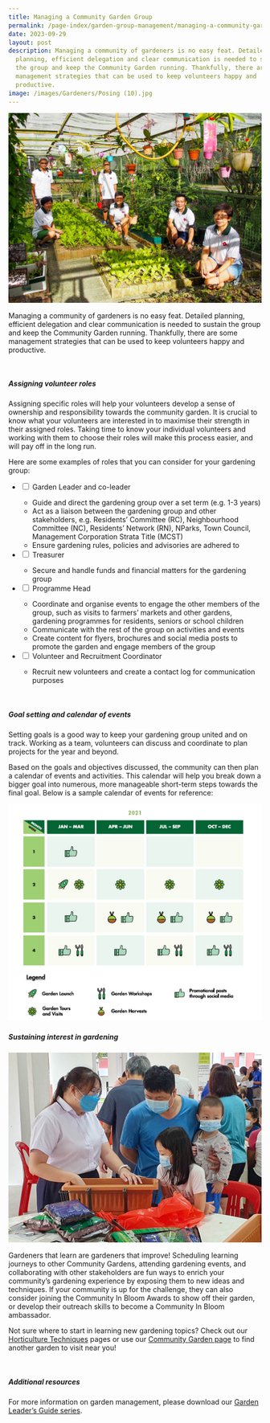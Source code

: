 ```yaml
---
title: Managing a Community Garden Group
permalink: /page-index/garden-group-management/managing-a-community-garden-group/
date: 2023-09-29
layout: post
description: Managing a community of gardeners is no easy feat. Detailed
  planning, efficient delegation and clear communication is needed to sustain
  the group and keep the Community Garden running. Thankfully, there are some
  management strategies that can be used to keep volunteers happy and
  productive.
image: /images/Gardeners/Posing (10).jpg
---
```

<section>
	<img src="/images/Gardeners/Posing%20(10).jpg">
	<p>Managing a community of gardeners is no easy feat. Detailed planning, efficient delegation and clear communication is needed to sustain the group and keep the Community Garden running. Thankfully, there are some management strategies that can be used to keep volunteers happy and productive.</p>
	<br>
</section>

<section>
	<h5>Assigning volunteer roles</h5>
	<p>Assigning specific roles will help your volunteers develop a sense of ownership and responsibility towards the community garden. It is crucial to know what your volunteers are interested in to maximise their strength in their assigned roles. Taking time to know your individual volunteers and working with them to choose their roles will make this process easier, and will pay off in the long run.</p> 
	<p>Here are some examples of roles that you can consider for your gardening group:</p>
	<ul class="jekyllcodex_accordion">
		<li><input type="checkbox" id="accordion1">
		<label for="accordion1">Garden Leader and co-leader</label><div>
			<ul>
				<li>Guide and direct the gardening group over a set term (e.g. 1-3 years)</li>
				<li>Act as a liaison between the gardening group and other stakeholders, e.g. Residents’ Committee (RC), Neighbourhood Committee (NC), Residents’ Network (RN), NParks, Town Council, Management Corporation Strata Title (MCST)</li>
				<li>Ensure gardening rules, policies and advisories are adhered to</li>
			</ul>
		</div></li>
		<li><input type="checkbox" id="accordion2">
		<label for="accordion2">Treasurer</label><div>
			<ul>
				<li>Secure and handle funds and financial matters for the gardening group</li>
			</ul>
		</div></li>
		<li><input type="checkbox" id="accordion3">
		<label for="accordion3">Programme Head</label><div>
			<ul>
				<li>Coordinate and organise events to engage the other members of the group, such as visits to farmers’ markets and other gardens, gardening programmes for residents, seniors or school children</li>
				<li>Communicate with the rest of the group on activities and events</li>
				<li>Create content for flyers, brochures and social media posts to promote the garden and engage members of the group</li>
			</ul>
		</div></li>
		<li><input type="checkbox" id="accordion4">
		<label for="accordion4">Volunteer and Recruitment Coordinator</label><div>
			<ul>
				<li>Recruit new volunteers and create a contact log for communication purposes</li>
			</ul>
		</div></li>
	</ul>
	<br>
</section>

<section>
	<h5>Goal setting and calendar of events</h5>
	<p>Setting goals is a good way to keep your gardening group united and on track. Working as a team, volunteers can discuss and coordinate to plan projects for the year and beyond.</p>
	<p>Based on the goals and objectives discussed, the community can then plan a calendar of events and activities. This calendar will help you break down a bigger goal into numerous, more manageable short-term steps towards the final goal. Below is a sample calendar of events for reference:</p>
	<img src="/images/sample%20calendar_managingcommunitygardengroup.jpg">
	<br>
</section>

<section>
	<h5>Sustaining interest in gardening</h5>
	<img src="/images/Gardeners/Outreach%20(2).jpg">
	<p>Gardeners that learn are gardeners that improve! Scheduling learning journeys to other Community Gardens, attending gardening events, and collaborating with other stakeholders are fun ways to enrich your community’s gardening experience by exposing them to new ideas and techniques. If your community is up for the challenge, they can also consider joining the Community In Bloom Awards to show off their garden, or develop their outreach skills to become a Community In Bloom ambassador.</p>
<p>Not sure where to start in learning new gardening topics? Check out our <a href="/learn-more-about-gardening/horticulture-techniques/">Horticulture Techniques</a> pages or use our <a href="/get-involved/community-gardens">Community Garden page</a> to find another garden to visit near you!</p>
	<br>
</section>

<section>
	<h5>Additional resources</h5>
	<p>For more information on garden management, please download our <a href="https://www.nparks.gov.sg/-/media/nparks-real-content/gardening/community-gardens/start-a-community-garden/a-garden-leader's-guide-for-community-garden-projects/a-garden-leader's-guide-to-community-garden-projects-(public-housing-estates).pdf?la=en">Garden Leader’s Guide series</a>.</p>
	<br>
</section>